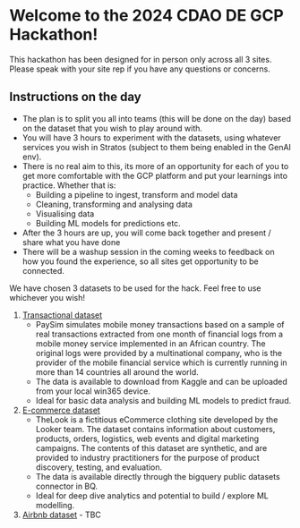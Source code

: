 # Welcome to the 2024 CDAO DE GCP Hackathon!
This hackathon has been designed for in person only across all 3 sites. Please speak with your site rep if you have any questions or concerns. 

## Instructions on the day
- The plan is to split you all into teams (this will be done on the day) based on the dataset that you wish to play around with.
- You will have 3 hours to experiment with the datasets, using whatever services you wish in Stratos (subject to them being enabled in the GenAI env).
- There is no real aim to this, its more of an opportunity for each of you to get more comfortable with the GCP platform and put your learnings into practice. Whether that is:
   - Building a pipeline to ingest, transform and model data
   - Cleaning, transforming and analysing data
   - Visualising data
   - Building ML models for predictions etc.
- After the 3 hours are up, you will come back together and present / share what you have done
- There will be a washup session in the coming weeks to feedback on how you found the experience, so all sites get opportunity to be connected.


We have chosen 3 datasets to be used for the hack. Feel free to use whichever you wish!

1. [Transactional dataset](https://www.kaggle.com/datasets/ealaxi/paysim1)
   - PaySim simulates mobile money transactions based on a sample of real transactions extracted from one month of financial logs from a mobile money service implemented in an African country. The original logs were provided by a multinational company, who is the provider of the mobile financial service which is currently running in more than 14 countries all around the world.
   - The data is available to download from Kaggle and can be uploaded from your local win365 device.
   - Ideal for basic data analysis and building ML models to predict fraud.
3. [E-commerce dataset](https://console.cloud.google.com/marketplace/product/bigquery-public-data/thelook-ecommerce?hl=es-419)
   - TheLook is a fictitious eCommerce clothing site developed by the Looker team. The dataset contains information about customers, products, orders, logistics, web events and digital marketing campaigns. The contents of this dataset are synthetic, and are provided to industry practitioners for the purpose of product discovery, testing, and evaluation.
   - The data is available directly through the bigquery public datasets connector in BQ.
   - Ideal for deep dive analytics and potential to build / explore ML modelling. 
5. [Airbnb dataset]() - TBC
